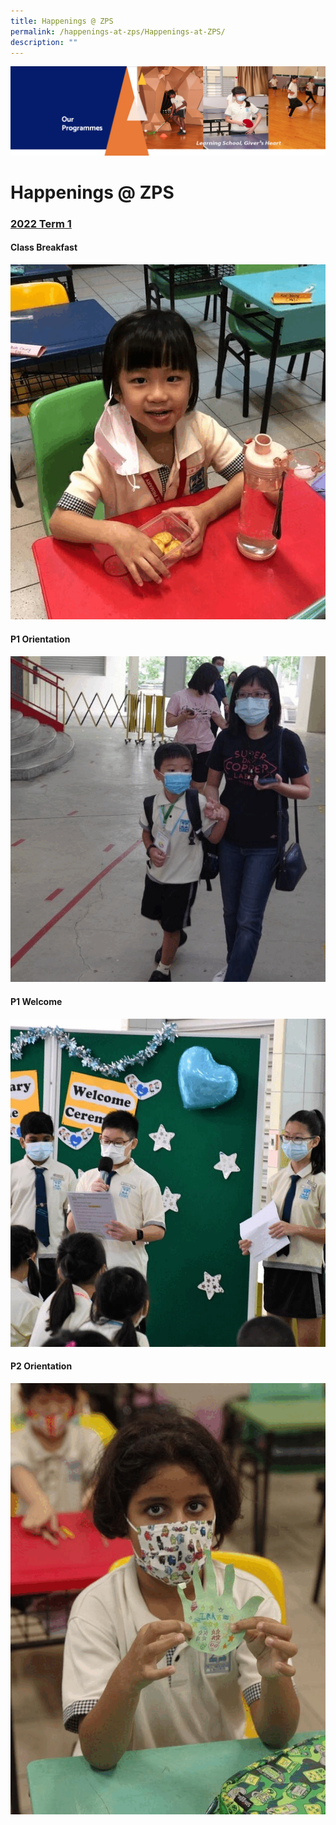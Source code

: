 ```yaml
---
title: Happenings @ ZPS
permalink: /happenings-at-zps/Happenings-at-ZPS/
description: ""
---
```

![](/images/OurProgrammes.png)

Happenings @ ZPS
================

  

### [2022 Term 1](/happenings-at-zps/2022-Term-1/)

#### **Class Breakfast**

![](/images/Class%20Breakfast.gif)


#### **P1 Orientation**

![](/images/P1%20Orientation.gif)

#### **P1 Welcome**

![](/images/P1%20Welcome.gif)

#### **P2 Orientation**

![](/images/P2%20Orientation.gif)